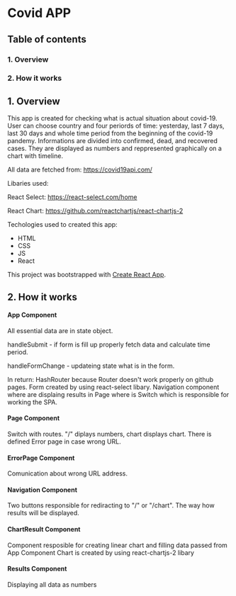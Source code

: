 # Covid APP
## Table of contents
### 1. Overview
### 2. How it works


## 1. Overview

This app is created for checking what is actual situation about covid-19.
User can choose country and four periords of time: yesterday, last 7 days, last 30 days and whole time period from the beginning of the covid-19 pandemy.
Informations are divided into confirmed, dead, and recovered cases. They are displayed as numbers and reppresented graphically on a chart with timeline.

All data are fetched from: https://covid19api.com/


Libaries used:

React Select: https://react-select.com/home

React Chart: https://github.com/reactchartjs/react-chartjs-2


Techologies used to created this app:
- HTML
- CSS
- JS
- React

This project was bootstrapped with [Create React App](https://github.com/facebook/create-react-app).

## 2. How it works

#### App Component

All essential data are in state object.

handleSubmit - if form is fill up properly fetch data and calculate time period.

handleFormChange - updateing state what is in the form.

In return:
HashRouter because Router doesn't work properly on github pages.
Form created by using react-select libary.
Navigation component where are displaing results in Page where is Switch which is responsible for working the SPA.



#### Page Component
Switch with routes. "/" diplays numbers, chart displays chart.
There is defined Error page in case wrong URL.



#### ErrorPage Component
Comunication about wrong URL address.



#### Navigation Component
Two buttons responsible for rediracting to "/" or "/chart". The way how results will be displayed.



#### ChartResult Component
Component resposible for creating linear chart and filling data passed from App Component
Chart is created by using react-chartjs-2 libary



#### Results Component
Displaying all data as numbers
